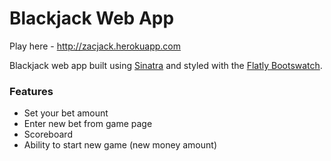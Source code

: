 Blackjack Web App
==================

Play here - http://zacjack.herokuapp.com

Blackjack web app built using [Sinatra](http://www.sinatrarb.com/) and styled with the [Flatly Bootswatch](http://bootswatch.com/flatly/).

### Features ###
* Set your bet amount
* Enter new bet from game page
* Scoreboard
* Ability to start new game (new money amount)